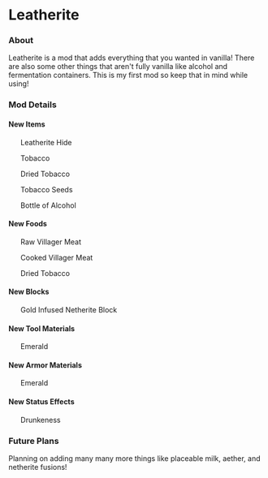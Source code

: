 <h1>Leatherite</h1>
<h3>About</h3>
<p>Leatherite is a mod that adds everything that you wanted in vanilla! There are also some other things that aren't fully vanilla like alcohol and fermentation containers. This is my first mod so keep that in mind while using!</p>
<h3>Mod Details</h3>
<h4>New Items</h4>
<ul>Leatherite Hide</ul>
<ul>Tobacco</ul>
<ul>Dried Tobacco</ul>
<ul>Tobacco Seeds</ul>
<ul>Bottle of Alcohol</ul>
<h4>New Foods</h4>
<ul>Raw Villager Meat</ul>
<ul>Cooked Villager Meat</ul>
<ul>Dried Tobacco</ul>
<h4>New Blocks</h4>
<ul>Gold Infused Netherite Block</ul>
<h4>New Tool Materials</h4>
<ul>Emerald</ul>
<h4>New Armor Materials</h4>
<ul>Emerald</ul>
<h4>New Status Effects</h4>
<ul>Drunkeness</ul>
<h3>Future Plans</h3>
<p>Planning on adding many many more things like placeable milk, aether, and netherite fusions!</p>
